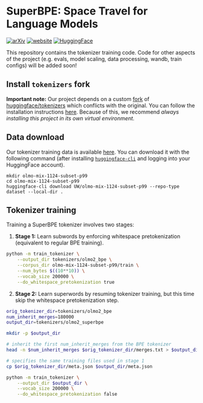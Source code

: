 # SuperBPE: Space Travel for Language Models

[![arXiv](https://img.shields.io/badge/arXiv-2503.13423-b31b1b.svg)](https://arxiv.org/pdf/2503.13423) [![website](https://img.shields.io/badge/Website-superbpe.github.io-C16C8A)](https://superbpe.github.io/) [![HuggingFace](https://img.shields.io/badge/%F0%9F%A4%97%20Hugging%20Face-Collection-FFD21E)](https://huggingface.co/collections/UW/superbpe-67db2338062faa07c7473ffa)

This repository contains the tokenizer training code. Code for other aspects of the project (e.g. evals, model scaling, data processing, wandb, train configs) will be added soon!

## Install `tokenizers` fork
**Important note:** Our project depends on a custom [fork](https://github.com/alisawuffles/tokenizers-superbpe) of [huggingface/tokenizers](https://github.com/huggingface/tokenizers) which conflicts with the original. You can follow the installation instructions [here](https://github.com/alisawuffles/tokenizers-superbpe/tree/757f2a55c0820ed47064e1fe473deea39b7b611b/bindings/python). Because of this, we recommend *always installing this project in its own virtual environment.*

## Data download
Our tokenizer training data is available [here](https://huggingface.co/datasets/UW/olmo-mix-1124-subset-p99). You can download it with the following command (after installing [`huggingface-cli`](https://huggingface.co/docs/huggingface_hub/en/guides/cli) and logging into your HuggingFace account).

```
mkdir olmo-mix-1124-subset-p99
cd olmo-mix-1124-subset-p99
huggingface-cli download UW/olmo-mix-1124-subset-p99 --repo-type dataset --local-dir .
```

## Tokenizer training
Training a SuperBPE tokenizer involves two stages:

1. **Stage 1:** Learn subwords by enforcing whitespace pretokenization (equivalent to regular BPE training).

```bash
python -m train_tokenizer \
    --output_dir tokenizers/olmo2_bpe \
    --corpus_dir olmo-mix-1124-subset-p99/train \
    --num_bytes $((10**10)) \
    --vocab_size 200000 \
    --do_whitespace_pretokenization true
```

2. **Stage 2:** Learn superwords by resuming tokenizer training, but this time skip the whitespace pretokenization step.

```bash
orig_tokenizer_dir=tokenizers/olmo2_bpe
num_inherit_merges=180000
output_dir=tokenizers/olmo2_superbpe

mkdir -p $output_dir

# inherit the first num_inherit_merges from the BPE tokenizer
head -n $num_inherit_merges $orig_tokenizer_dir/merges.txt > $output_dir/merges.txt

# specifies the same training files used in stage 1
cp $orig_tokenizer_dir/meta.json $output_dir/meta.json

python -m train_tokenizer \
    --output_dir $output_dir \
    --vocab_size 200000 \
    --do_whitespace_pretokenization false
```
